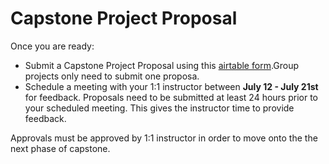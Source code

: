 # Capstone Project Proposal

Once you are ready: 

- Submit a Capstone Project Proposal using this [airtable form](https://airtable.com/shr3xEMBZsH0kJD8q).Group projects only need to submit one proposa. 
- Schedule a meeting with your 1:1 instructor between **July 12 - July 21st** for feedback. Proposals need to be submitted at least 24 hours prior to your scheduled meeting. This gives the instructor time to provide feedback. 

Approvals must be approved by 1:1 instructor in order to move onto the the next phase of capstone. 

